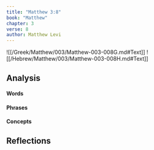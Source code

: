 ```yaml
---
title: "Matthew 3:8"
book: "Matthew"
chapter: 3
verse: 8
author: Matthew Levi
---
```

![[/Greek/Matthew/003/Matthew-003-008G.md#Text]]
![[/Hebrew/Matthew/003/Matthew-003-008H.md#Text]]

## Analysis

#### Words

#### Phrases

#### Concepts

## Reflections
